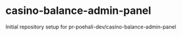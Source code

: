 # casino-balance-admin-panel

Initial repository setup for pr-poehali-dev/casino-balance-admin-panel